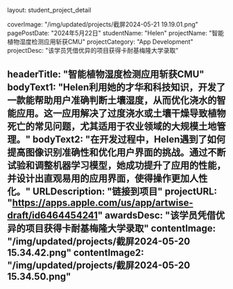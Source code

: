 layout: student_project_detail

[//]: # (Project Card)
coverImage: "/img/updated/projects/截屏2024-05-21 19.19.01.png"
pagePostDate: "2024年5月22日"
studentName: "Helen"
projectName: "智能植物湿度检测应用斩获CMU"
projectCategory: "App Development"
projectDesc: "该学员凭借优异的项目获得卡耐基梅隆大学录取"

[//]: # (Project Page/Showcase)
headerTitle: "智能植物湿度检测应用斩获CMU"
bodyText1: "Helen利用她的才华和科技知识，开发了一款能帮助用户准确判断土壤湿度，从而优化浇水的智能应用。这一应用解决了过度浇水或土壤干燥导致植物死亡的常见问题，尤其适用于农业领域的大规模土地管理。"
bodyText2: "在开发过程中，Helen遇到了如何提高图像识别准确性和优化用户界面的挑战。通过不断试验和调整机器学习模型，她成功提升了应用的性能，并设计出直观易用的应用界面，使得操作更加人性化。"
URLDescription: "链接到项目"
projectURL: "https://apps.apple.com/us/app/artwise-draft/id6464454241"
awardsDesc: "该学员凭借优异的项目获得卡耐基梅隆大学录取"
contentImage: "/img/updated/projects/截屏2024-05-20 15.34.42.png"
contentImage2: "/img/updated/projects/截屏2024-05-20 15.34.50.png"
---

